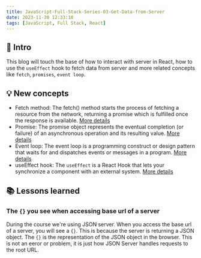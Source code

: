 ```yaml
---
title: JavaScript-Full-Stack-Series-03-Get-Data-from-Server
date: 2023-11-30 12:33:18
tags: [JavaScript, Full Stack, React]
---
```


## 🔎 Intro

This blog will touch the base of how to interact with server in React, how to use the `useEffect` hook to fetch data from server and more related concepts like `fetch`, `promises`, `event loop`.
<!-- more -->

## 💡 New concepts

- Fetch method:
The fetch() method starts the process of fetching a resource from the network, returning a promise which is fulfilled once the response is available. [More details](https://developer.mozilla.org/en-US/docs/Web/API/fetch)
- Promise:
The promise object represents the eventual completion (or failure) of an asynchronous operation and its resulting value. [More details](https://developer.mozilla.org/en-US/docs/Web/JavaScript/Reference/Global_Objects/Promise)
- Event loop:
The event loop is a programming construct or design pattern that waits for and dispatches events or messages in a program. [More details](https://www.youtube.com/watch?v=8aGhZQkoFbQ)
- useEffect hook:
The `useEffect` is a React Hook that lets your synchronize a component with an external system. [More details](https://react.dev/reference/react/useEffect)

## 📚 Lessons learned

### The `{}` you see when accessing base url of a server

During the course we're using JSON server. When you access the base url of a server, you will see a `{}`. This is because the server is returning a JSON object. The `{}` is the representation of the JSON object in the browser. This is not an eeror or problem, it is just how JSON Server handles requests to the root URL.